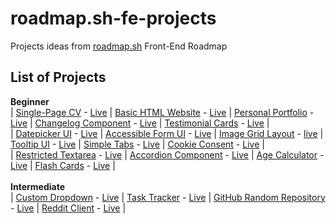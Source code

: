 # roadmap.sh-fe-projects
Projects ideas from [roadmap.sh](https://roadmap.sh/) Front-End Roadmap

## List of Projects
**Beginner** \
|	[Single-Page CV] - [Live][live-single-page-cv]	|	[Basic HTML Website] - [Live][live-basic-html-website]	|	[Personal Portfolio] - [Live][live-personal-portfolio]	|	[Changelog Component] - [Live][live-changelog-component]	|	[Testimonial Cards] - [Live][live-testimonial-cards]	| \
|	[Datepicker UI] - [Live][live-datepicker-ui]	|	[Accessible Form UI] - [Live][live-accessible-form-ui]	|	[Image Grid Layout] - [live][live-image-grid-layout]	|	[Tooltip UI] - [Live][live-tooltip-ui]	|	[Simple Tabs] - [Live][live-simple-tabs]	|	[Cookie Consent] - [Live][live-cookie-consent]	| \
|	[Restricted Textarea] - [Live][live-restricted-textarea]	|	[Accordion Component] - [Live][live-accordion-component]	|	[Age Calculator] - [Live][live-age-calculator]	|	[Flash Cards] - [Live][live-flash-cards]	|
\
\
**Intermediate** \
|	[Custom Dropdown] - [Live][live-custom-dropdown]	|	[Task Tracker] - [Live][live-task-tracker]	|	[GitHub Random Repository] - [Live][live-github-random-repository]	|	[Reddit Client] - [Live][live-reddit-client]	|


[Single-Page CV]: https://roadmap.sh/projects/single-page-cv
[live-single-page-cv]: https://reyfaldy.github.io/roadmap.sh-fe-projects/01-Single%20Page%20CV/

[Basic HTML Website]:https://roadmap.sh/projects/basic-html-website
[live-basic-html-website]: https://reyfaldy.github.io/roadmap.sh-fe-projects/02-Basic%20HTML%20Website/

[Personal Portfolio]: https://roadmap.sh/projects/portfolio-website
[live-personal-portfolio]: https://reyfaldy.github.io/roadmap.sh-fe-projects/03-Personal%20Portfolio/

[Changelog Component]: https://roadmap.sh/projects/changelog-component
[live-changelog-component]: https://reyfaldy.github.io/roadmap.sh-fe-projects/04-Changelog%20Component/

[Testimonial Cards]: https://roadmap.sh/projects/testimonial-cards
[live-testimonial-cards]: https://reyfaldy.github.io/roadmap.sh-fe-projects/05-Testimonial%20Cards/

[Datepicker UI]: https://roadmap.sh/projects/datepicker-ui 
[live-datepicker-ui]: https://reyfaldy.github.io/roadmap.sh-fe-projects/06-Datepicker%20UI/

[Accessible Form UI]: https://roadmap.sh/projects/accessible-form-ui
[live-accessible-form-ui]: https://reyfaldy.github.io/roadmap.sh-fe-projects/07-Accessible%20Form%20UI/

[Image Grid Layout]: https://roadmap.sh/projects/image-grid
[live-image-grid-layout]: https://reyfaldy.github.io/roadmap.sh-fe-projects/08-Image%20Grid%20Layout/

[Tooltip UI]: https://roadmap.sh/projects/tooltip-ui
[live-tooltip-ui]: https://reyfaldy.github.io/roadmap.sh-fe-projects/09-Tooltip%20UI/

[Simple Tabs]: https://roadmap.sh/projects/simple-tabs
[live-simple-tabs]: https://reyfaldy.github.io/roadmap.sh-fe-projects/10-Simple%20Tabs/

[Cookie Consent]: https://roadmap.sh/projects/cookie-consent
[live-cookie-consent]: https://reyfaldy.github.io/roadmap.sh-fe-projects/11-Cookie%20Consent/

[Restricted Textarea]: https://roadmap.sh/projects/restricted-textarea
[live-restricted-textarea]: https://reyfaldy.github.io/roadmap.sh-fe-projects/12-Restricted%20Textarea/

[Accordion Component]: https://roadmap.sh/projects/accordion
[live-accordion-component]: https://reyfaldy.github.io/roadmap.sh-fe-projects/13-Accordion%20Component/

[Age Calculator]: https://roadmap.sh/projects/age-calculator
[live-age-calculator]:https://reyfaldy.github.io/roadmap.sh-fe-projects/14-Age%20Calculator/

[Flash Cards]: https://roadmap.sh/projects/flash-cards
[live-flash-cards]: https://reyfaldyflashcards.netlify.app/

[Custom Dropdown]: https://roadmap.sh/projects/custom-dropdown
[live-custom-dropdown]: https://reyfaldy.github.io/roadmap.sh-fe-projects/16-Custom%20Dropdown/

[Task Tracker]: https://roadmap.sh/projects/task-tracker-js
[live-task-tracker]: https://reyfaldy.github.io/roadmap.sh-fe-projects/17-Task%20Tracker/

[GitHub Random Repository]: https://roadmap.sh/projects/github-random-repo
[live-github-random-repository]: https://reyfaldy.github.io/roadmap.sh-fe-projects/18-GitHub%20Random%20Repository/

[Reddit Client]: https://roadmap.sh/projects/reddit-client
[live-reddit-client]: https://reyfaldyredditclient.netlify.app/
